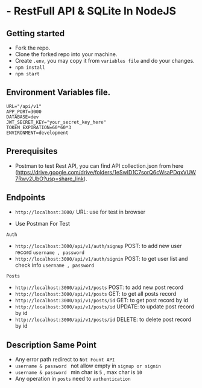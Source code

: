 # - RestFull API & SQLite In NodeJS
## Getting started
- Fork the repo.
- Clone the forked repo into your machine.
- Create `.env`, you may copy it from `variables file` and do your changes.
- `npm install`
- `npm start`

## Environment Variables file.
```
URL="/api/v1"
APP_PORT=3000
DATABASE=dev
JWT_SECRET_KEY="your_secret_key_here"
TOKEN_EXPIRATION=60*60*3
ENVIRONMENT=development
```

## Prerequisites
- Postman to test Rest API, you can find API collection.json from here (https://drive.google.com/drive/folders/1eSwID1C7sorQ6cWsaPDqxVUW7Rwv2UbO?usp=share_link).

## Endpoints
- `http://localhost:3000/` URL: use for test in browser

- Use Postman For Test

`Auth`
- `http://localhost:3000/api/v1/auth/signup` POST: to add new user record `username , password`
- `http://localhost:3000/api/v1/auth/signin` POST: to get user list and check info `username , password`

`Posts`
- `http://localhost:3000/api/v1/posts` POST: to add new post record
- `http://localhost:3000/api/v1/posts` GET: to get all posts record
- `http://localhost:3000/api/v1/posts/id` GET: to get post record by id
- `http://localhost:3000/api/v1/posts/id` UPDATE: to update post record by id 
- `http://localhost:3000/api/v1/posts/id` DELETE: to delete post record by id 

## Description Same Point
- Any error path redirect to `Not Fount API`
- `username & password ` not allow empty in `signup or signin`
- `username & password ` min char is `5` , max char is `10`
- Any operation in `posts` need to `authentication`
